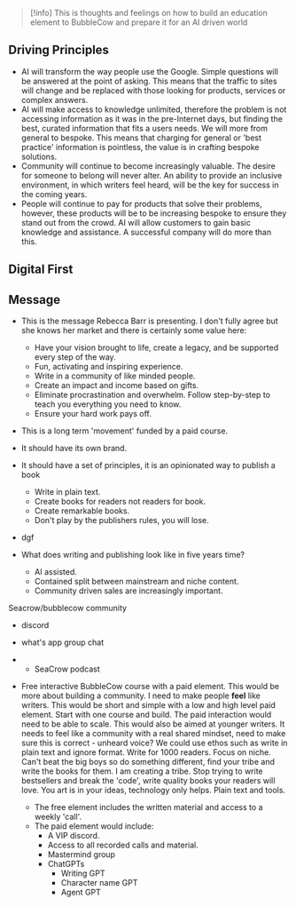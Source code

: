 > [!info] 
> This is thoughts and feelings on how to build an education element to BubbleCow and prepare it for an AI driven world

## Driving Principles

- AI will transform the way people use the Google. Simple questions will be answered at the point of asking. This means that the traffic to sites will change and be replaced with those looking for products, services or complex answers. 
- AI will make access to knowledge unlimited, therefore the problem is not accessing information as it was in the pre-Internet days, but finding the best, curated information that fits a users needs. We will more from general to bespoke. This means that charging for general or 'best practice' information is pointless, the value is in crafting bespoke solutions. 
- Community will continue to become increasingly valuable. The desire for someone to belong will never alter. An ability to provide an inclusive environment, in which writers feel heard, will be the key for success in the coming years. 
- People will continue to pay for products that solve their problems, however, these products will be to be increasing bespoke to ensure they stand out from the crowd. AI will allow customers to gain basic knowledge and assistance. A successful company will do more than this. 


## Digital First


## Message

- This is the message Rebecca Barr is presenting. I don't fully agree but she knows her market and there is certainly some value here:
	- Have your vision brought to life, create a legacy, and be supported every step of the way.
	- Fun, activating and inspiring experience.
	- Write in a community of like minded people. 
	- Create an impact and income based on gifts. 
	- Eliminate procrastination and overwhelm. Follow step-by-step to teach you everything you need to know. 
	- Ensure your hard work pays off. 




- This is a long term 'movement' funded by a paid course. 
- It should have its own brand. 
- It should have a set of principles, it is an opinionated way to publish a book
	- Write in plain text.
	- Create books for readers not readers for book.
	- Create remarkable books.
	- Don't play by the publishers rules, you will lose.
- dgf

- What does writing and publishing look like in five years time?
	- AI assisted.
	- Contained split between mainstream and niche content. 
	- Community driven sales are increasingly important. 

Seacrow/bubblecow community
- discord 
- what's app group chat
- - SeaCrow podcast

- Free interactive BubbleCow course with a paid element. This would be more about building a community. I need to make people **feel** like writers.  This would be short and simple with a low and high level paid element. Start with one course and build. The paid interaction would need to be able to scale. This would also be aimed at younger writers. It needs to feel like a community with a real shared mindset, need to make sure this is correct - unheard voice? We could use ethos such as write in plain text and ignore format. Write for 1000 readers. Focus on niche. Can't beat the big boys so do something different,  find your tribe and write the books for them. I am creating a tribe. Stop trying to write bestsellers and break the 'code', write quality books your readers will love. You art is in your ideas, technology only helps. Plain text and tools.
	- The free element includes the written material and access to a weekly 'call'. 
	- The paid element would include:
		- A VIP discord.
		- Access  to all recorded calls and material. 
		- Mastermind group
		- ChatGPTs
			- Writing GPT
			- Character name GPT
			- Agent GPT